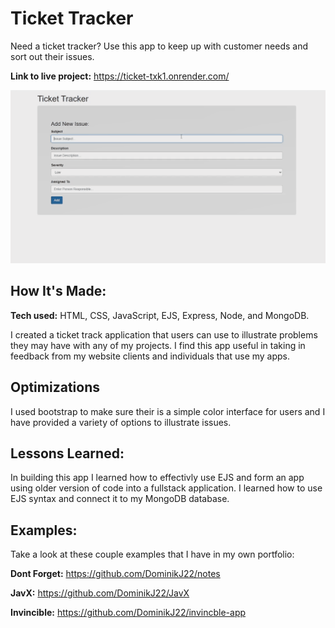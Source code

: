 # Ticket Tracker
Need a ticket tracker? Use this app to keep up with customer needs and sort out their issues.

**Link to live project:** https://ticket-txk1.onrender.com/

<p align="center">
<img src="./gifs/ticket.gif" alt="ticket.gif"/> 
</p>


## How It's Made:

**Tech used:** HTML, CSS, JavaScript, EJS, Express, Node, and  MongoDB. 

I created a ticket track application that users can use to illustrate problems they may have with any of my projects. I find this app useful in taking in feedback from my website clients and individuals that use my apps.

## Optimizations
I used bootstrap to make sure their is a simple color interface for users and I have provided a variety of options to illustrate issues.

## Lessons Learned:

In building this app I learned how to effectivly use EJS and form an app using older version of code into a fullstack application.
I learned how to use EJS syntax and connect it to my MongoDB database.

## Examples:
Take a look at these couple examples that I have in my own portfolio:

**Dont Forget:** https://github.com/DominikJ22/notes 

**JavX:** https://github.com/DominikJ22/JavX

**Invincible:** https://github.com/DominikJ22/invincble-app
